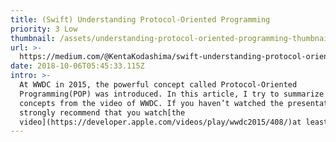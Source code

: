 ```yaml
---
title: (Swift) Understanding Protocol-Oriented Programming
priority: 3 Low
thumbnail: /assets/understanding-protocol-oriented-programming-thumbnail.png
url: >-
  https://medium.com/@KentaKodashima/swift-understanding-protocol-oriented-programming-bbef282ae922
date: 2018-10-06T05:45:33.115Z
intro: >-
  At WWDC in 2015, the powerful concept called Protocol-Oriented
  Programming(POP) was introduced. In this article, I try to summarize the
  concepts from the video of WWDC. If you haven’t watched the presentation, I
  strongly recommend that you watch[the
  video](https://developer.apple.com/videos/play/wwdc2015/408/)at least once.
---
```


